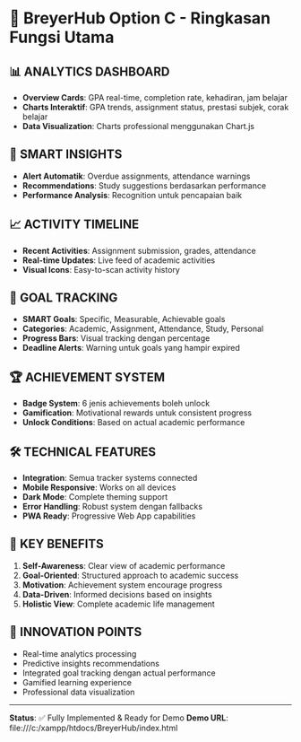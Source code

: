 # 🎯 BreyerHub Option C - Ringkasan Fungsi Utama

## 📊 **ANALYTICS DASHBOARD**
- **Overview Cards**: GPA real-time, completion rate, kehadiran, jam belajar
- **Charts Interaktif**: GPA trends, assignment status, prestasi subjek, corak belajar
- **Data Visualization**: Charts professional menggunakan Chart.js

## 🧠 **SMART INSIGHTS**
- **Alert Automatik**: Overdue assignments, attendance warnings
- **Recommendations**: Study suggestions berdasarkan performance
- **Performance Analysis**: Recognition untuk pencapaian baik

## 📈 **ACTIVITY TIMELINE**
- **Recent Activities**: Assignment submission, grades, attendance
- **Real-time Updates**: Live feed of academic activities
- **Visual Icons**: Easy-to-scan activity history

## 🎯 **GOAL TRACKING**
- **SMART Goals**: Specific, Measurable, Achievable goals
- **Categories**: Academic, Assignment, Attendance, Study, Personal
- **Progress Bars**: Visual tracking dengan percentage
- **Deadline Alerts**: Warning untuk goals yang hampir expired

## 🏆 **ACHIEVEMENT SYSTEM**
- **Badge System**: 6 jenis achievements boleh unlock
- **Gamification**: Motivational rewards untuk consistent progress
- **Unlock Conditions**: Based on actual academic performance

## 🛠️ **TECHNICAL FEATURES**
- **Integration**: Semua tracker systems connected
- **Mobile Responsive**: Works on all devices
- **Dark Mode**: Complete theming support
- **Error Handling**: Robust system dengan fallbacks
- **PWA Ready**: Progressive Web App capabilities

## 🎯 **KEY BENEFITS**
1. **Self-Awareness**: Clear view of academic performance
2. **Goal-Oriented**: Structured approach to academic success
3. **Motivation**: Achievement system encourage progress
4. **Data-Driven**: Informed decisions based on insights
5. **Holistic View**: Complete academic life management

## 🚀 **INNOVATION POINTS**
- Real-time analytics processing
- Predictive insights recommendations
- Integrated goal tracking dengan actual performance
- Gamified learning experience
- Professional data visualization

---
**Status**: ✅ Fully Implemented & Ready for Demo
**Demo URL**: file:///c:/xampp/htdocs/BreyerHub/index.html

